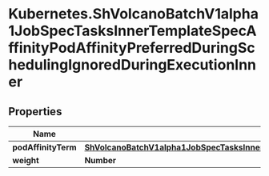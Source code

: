 # Kubernetes.ShVolcanoBatchV1alpha1JobSpecTasksInnerTemplateSpecAffinityPodAffinityPreferredDuringSchedulingIgnoredDuringExecutionInner

## Properties

Name | Type | Description | Notes
------------ | ------------- | ------------- | -------------
**podAffinityTerm** | [**ShVolcanoBatchV1alpha1JobSpecTasksInnerTemplateSpecAffinityPodAffinityPreferredDuringSchedulingIgnoredDuringExecutionInnerPodAffinityTerm**](ShVolcanoBatchV1alpha1JobSpecTasksInnerTemplateSpecAffinityPodAffinityPreferredDuringSchedulingIgnoredDuringExecutionInnerPodAffinityTerm.md) |  | 
**weight** | **Number** |  | 


